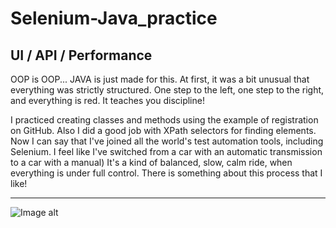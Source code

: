 # Selenium-Java_practice
## UI / API / Performance
OOP is OOP...
JAVA is just made for this. 
At first, it was a bit unusual that everything was strictly structured. One step to the left, one step to the right, and everything is red.  It teaches you discipline!

I practiced creating classes and methods using the example of registration on GitHub. Also I did a good job with XPath selectors for finding elements. Now I can say that I've joined all the world's test automation tools, including Selenium. I feel like I've switched from a car with an automatic transmission to a car with a manual) It's a kind of balanced, slow, calm ride, when everything is under full control. There is something about this process that I like!
___
![Image alt](https://github.com/SerhiiQAA/Selenium-Java_practice/blob/main/images/CarMY.apng)

